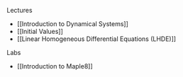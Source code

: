 Lectures
- [[Introduction to Dynamical Systems]]
- [[Initial Values]]
- [[Linear Homogeneous Differential Equations (LHDE)]]

Labs
- [[Introduction to Maple8]]